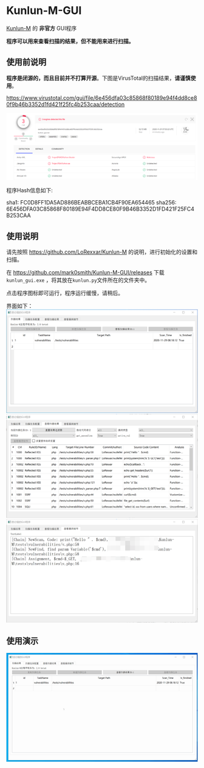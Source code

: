 # Kunlun-M-GUI
[Kunlun-M](https://github.com/LoRexxar/Kunlun-M) 的 **非官方** GUI程序

**程序可以用来查看扫描的结果，但不能用来进行扫描。**

## 使用前说明
**程序是闭源的，而且目前并不打算开源**。下图是VirusTotal的扫描结果，**请谨慎使用**。

https://www.virustotal.com/gui/file/6e456dfa03c85868f80189e94f4dd8ce80f9b46b3352d1fd421f25fc4b253caa/detection

![](./image/virustotal_scanresult.png)

程序Hash信息如下:

sha1: FC0D8FF1DA5AD886BEABBCEBA1CB4F90EA654465
sha256: 6E456DFA03C85868F80189E94F4DD8CE80F9B46B3352D1FD421F25FC4B253CAA

## 使用说明
请先按照 https://github.com/LoRexxar/Kunlun-M 的说明，进行初始化的设置和扫描。

在 https://github.com/mark0smith/Kunlun-M-GUI/releases 下载 `kunlun_gui.exe`
，将其放在`kunlun.py`文件所在的文件夹中。

点击程序图标即可运行，程序运行缓慢，请稍后。

界面如下：
![](./image/main_window.png)
![](./image/result_window.png)
![](./image/detail_window.png)


## 使用演示
![](./image/demo.gif)
